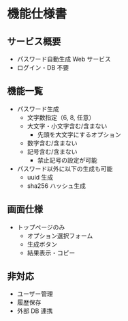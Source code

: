 # 機能仕様書

## サービス概要

- パスワード自動生成 Web サービス
- ログイン・DB 不要

## 機能一覧

- パスワード生成
  - 文字数指定（6, 8, 任意）
  - 大文字・小文字含む/含まない
    - 先頭を大文字にするオプション
  - 数字含む/含まない
  - 記号含む/含まない
    - 禁止記号の設定が可能
- パスワード以外に以下の生成も可能
  - uuid 生成
  - sha256 ハッシュ生成

## 画面仕様

- トップページのみ
  - オプション選択フォーム
  - 生成ボタン
  - 結果表示・コピー

## 非対応

- ユーザー管理
- 履歴保存
- 外部 DB 連携
